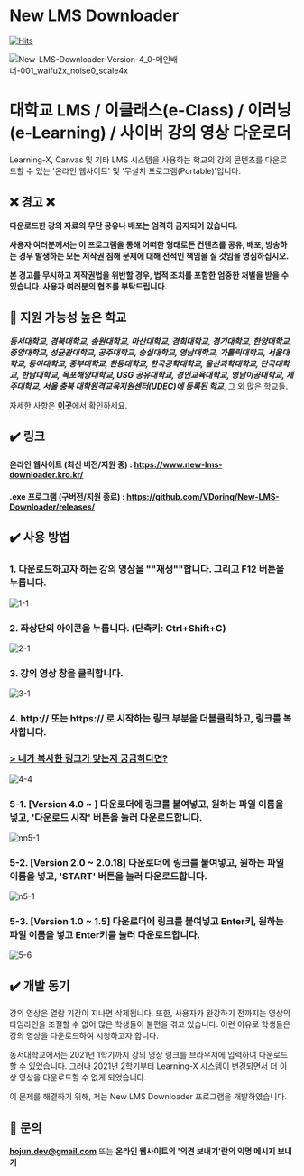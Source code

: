 # New LMS Downloader
[![Hits](https://hits.seeyoufarm.com/api/count/incr/badge.svg?url=https%3A%2F%2Fgithub.com%2FVDoring%2FNew-LMS-Downloader&count_bg=%230085CA&title_bg=%23555555&icon=github.svg&icon_color=%23E7E7E7&title=View&edge_flat=false)](https://hits.seeyoufarm.com)

![New-LMS-Downloader-Version-4_0-메인배너-001_waifu2x_noise0_scale4x](https://github.com/VDoring/New-LMS-Downloader/assets/50266731/7366928e-0a6b-4bd7-b820-902d3ac33224)


# 대학교 LMS / 이클래스(e-Class) / 이러닝(e-Learning) / 사이버 강의 영상 다운로더
Learning-X, Canvas 및 기타 LMS 시스템을 사용하는 학교의 강의 콘텐츠를 다운로드할 수 있는 '온라인 웹사이트' 및 '무설치 프로그램(Portable)'입니다.

## ❌ 경고 ❌
**다운로드한 강의 자료의 무단 공유나 배포는 엄격히 금지되어 있습니다.**

**사용자 여러분께서는 이 프로그램을 통해 어떠한 형태로든 컨텐츠를 공유, 배포, 방송하는 경우 발생하는 모든 저작권 침해 문제에 대해 전적인 책임을 질 것임을 명심하십시오.**

**본 경고를 무시하고 저작권법을 위반할 경우, 법적 조치를 포함한 엄중한 처벌을 받을 수 있습니다. 사용자 여러분의 협조를 부탁드립니다.**

## 🏫 지원 가능성 높은 학교
_**동서대학교, 경북대학교, 송원대학교, 마산대학교, 경희대학교, 경기대학교, 한양대학교, 중앙대학교, 성균관대학교, 공주대학교, 숭실대학교, 영남대학교, 가톨릭대학교, 서울대학교, 동아대학교, 중부대학교, 한동대학교, 한국공학대학교, 울산과학대학교, 단국대학교, 한남대학교, 목포해양대학교, USG 공유대학교, 경인교육대학교, 영남이공대학교, 제주대학교, 서울 충북 대학원격교육지원센터(UDEC)에 등록된 학교**_, 그 외 많은 학교들.

자세한 사항은 [**이곳**](https://vdoring.notion.site/New-LMS-Downloader-cef831812c564f01b5f9e72bdd3482b7?pvs=4)에서 확인하세요.

## ✔️ 링크
#### 온라인 웹사이트 (최신 버전/지원 중) : https://www.new-lms-downloader.kro.kr/

#### .exe 프로그램 (구버전/지원 종료) : https://github.com/VDoring/New-LMS-Downloader/releases/

## ✔️ 사용 방법
### 1. 다운로드하고자 하는 강의 영상을 ""재생""합니다. 그리고 F12 버튼을 누릅니다.
![1-1](https://user-images.githubusercontent.com/50266731/131610778-2043b470-3ce4-4b22-98dc-a47b59140f86.png)
### 2. 좌상단의 아이콘을 누릅니다. (단축키: Ctrl+Shift+C)
![2-1](https://user-images.githubusercontent.com/50266731/131627448-610d2809-d161-44d1-b2aa-8f7e152ad4c2.png)
### 3. 강의 영상 창을 클릭합니다.
![3-1](https://user-images.githubusercontent.com/50266731/131610785-b5b41b02-9747-4b96-9dbf-8c5590c4c262.png)
### 4. http:// 또는 https:// 로 시작하는 링크 부분을 더블클릭하고, 링크를 복사합니다.
### [> 내가 복사한 링크가 맞는지 궁금하다면?](https://vdoring.notion.site/New-LMS-Downloader-cef831812c564f01b5f9e72bdd3482b7?pvs=4)
![4-4](https://user-images.githubusercontent.com/50266731/135854062-44d8448b-f053-42d3-8114-b532d2dda622.png)
### 5-1. [Version 4.0 ~ ] 다운로더에 링크를 붙여넣고, 원하는 파일 이름을 넣고, '다운로드 시작' 버튼을 눌러 다운로드합니다.
![nn5-1](https://github.com/VDoring/New-LMS-Downloader/assets/50266731/3e1eb83f-2035-4887-a385-2b8eb3ee37cc)
### 5-2. [Version 2.0 ~ 2.0.18] 다운로더에 링크를 붙여넣고, 원하는 파일 이름을 넣고, 'START' 버튼을 눌러 다운로드합니다.
![n5-1](https://user-images.githubusercontent.com/50266731/185410117-5854f5d9-f5dc-473c-b2b6-5753578717f5.png)
### 5-3. [Version 1.0 ~ 1.5] 다운로더에 링크를 붙여넣고 Enter키, 원하는 파일 이름을 넣고 Enter키를 눌러 다운로드합니다.
![5-6](https://user-images.githubusercontent.com/50266731/169661677-47a0e11d-a9c7-4a42-b676-70bfcfb64568.png)


## ✔️ 개발 동기
강의 영상은 열람 기간이 지나면 삭제됩니다. 또한, 사용자가 완강하기 전까지는 영상의 타임라인을 조절할 수 없어 많은 학생들이 불편을 겪고 있습니다. 이런 이유로 학생들은 강의 영상을 다운로드하여 시청하고자 합니다.

동서대학교에서는 2021년 1학기까지 강의 영상 링크를 브라우저에 입력하여 다운로드할 수 있었습니다. 그러나 2021년 2학기부터 Learning-X 시스템이 변경되면서 더 이상 영상을 다운로드할 수 없게 되었습니다.

이 문제를 해결하기 위해, 저는 New LMS Downloader 프로그램을 개발하였습니다.


## 📧 문의
**hojun.dev@gmail.com** 또는 **온라인 웹사이트의 '의견 보내기'란의 익명 메시지 보내기**
